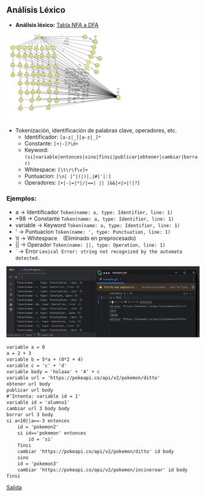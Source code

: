 ## Análisis Léxico
- **Análisis léxico:**
  [Tabla NFA a DFA](https://docs.google.com/spreadsheets/d/1d-Ae-Xse4y_mCXiTdAH2pxOPNWBGBultBXIrC_2EEV8/edit?usp=sharing)

![Automata](/resources/analizador_Lexico.jpg)
- Tokenización, identificación de palabras clave, operadores, etc.
    - Identificador: ```[a-z|_][a-z|_]*```
    - Constante: ```[+|-]?\d+```
    - Keyword: ```(si|variable|entonces|sino|finsi|publicar|obtener|cambiar|borrar)```
    - Whitespace: ```[\t\r\f\v]+```
    - Puntuacion: ```[\n| |"|(|)|,|#|'|:]```
    - Operadores: ```[+|-|=|*|/|==| || |&&|<|>|!|?]```
### **Ejemplos:**
- a -> Identificador `Token(name: a, type: Identifier, line: 1)`
- +98 -> Constante `Token(name: a, type: Identifier, line: 1)`
- variable -> Keyword `Token(name: a, type: Identifier, line: 1)`
- ' -> Puntuacion `Token(name: ', type: Punctuation, line: 1)`
- \t -> Whitespace ` ` (Eliminado en preprocesado)
- || -> Operador `Token(name: ||, type: Operation, line: 1)`
- \` -> Error `Lexical Error: string not recognized by the automata detected.`

![Ejemplo de éxito](/resources/lexerCorrect.jpg)

````
variable a = 0
a = 2 + 3
variable b = 5*a + (0*2 + 4)
variable c = 'c' + 'd'
variable body = 'holaaa' + '4' + c
variable url = 'https://pokeapi.co/api/v2/pokemon/ditto'
obtener url body
publicar url body
#'Intenta: variable id = 1'
variable id = 'alumno1'
cambiar url 3 body body
borrar url 3 body
si a<10||a==-3 entonces
    id = 'pokemon2'
    si id=='pokemon' entonces
        id = 'si'
    finsi
    cambiar 'https://pokeapi.co/api/v2/pokemon/ditto' id body
    sino
    id = 'pokemon3'
    cambiar 'https://pokeapi.co/api/v2/pokemon/incineroar' id body
finsi
````
[Salida](Test/LexerValid.md)